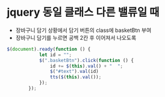 # jquery 동일 클래스 다른 밸류일 때



- 장바구니 담기 상황에서 담기 버튼의 class에 basketBtn 부여 
- 장바구니 담기를 누르면 공백 2칸 후 이어져서 나오도록

```javascript
$(document).ready(function () {
            let id = "";
            $(".basketBtn").click(function () {
                id += $(this).val() + "  ";
                $("#text").val(id)
                tts($(this).val());
            });
        });
```

